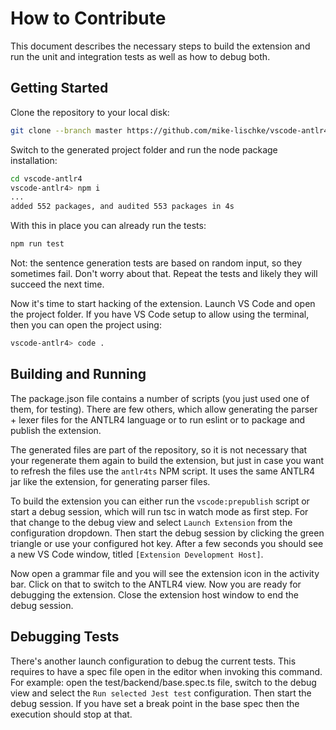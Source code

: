 # How to Contribute

This document describes the necessary steps to build the extension and run the unit and integration tests as well as how to debug both.

## Getting Started

Clone the repository to your local disk:

```bash
git clone --branch master https://github.com/mike-lischke/vscode-antlr4.git
```

Switch to the generated project folder and run the node package installation:

```bash
cd vscode-antlr4
vscode-antlr4> npm i
...
added 552 packages, and audited 553 packages in 4s

```

With this in place you can already run the tests:

```bash
npm run test
```

Not: the sentence generation tests are based on random input, so they sometimes fail. Don't worry about that. Repeat the tests and likely they will succeed the next time.

Now it's time to start hacking of the extension. Launch VS Code and open the project folder. If you have VS Code setup to allow using the terminal, then you can open the project using:

```bash
vscode-antlr4> code .
```

## Building and Running

The package.json file contains a number of scripts (you just used one of them, for testing). There are few others, which allow generating the parser + lexer files for the ANTLR4 language or to run eslint or to package and publish the extension.

The generated files are part of the repository, so it is not necessary that your regenerate them again to build the extension, but just in case you want to refresh the files use the `antlr4ts` NPM script. It uses the same ANTLR4 jar like the extension, for generating parser files.

To build the extension you can either run the `vscode:prepublish` script or start a debug session, which will run tsc in watch mode as first step. For that change to the debug view and select `Launch Extension` from the configuration dropdown. Then start the debug session by clicking the green triangle or use your configured hot key. After a few seconds you should see a new VS Code window, titled `[Extension Development Host]`.

Now open a grammar file and you will see the extension icon in the activity bar. Click on that to switch to the ANTLR4 view. Now you are ready for debugging the extension. Close the extension host window to end the debug session.

## Debugging Tests

There's another launch configuration to debug the current tests. This requires to have a spec file open in the editor when invoking this command. For example: open the test/backend/base.spec.ts file, switch to the debug view and select the `Run selected Jest test` configuration. Then start the debug session. If you have set a break point in the base spec then the execution should stop at that.
